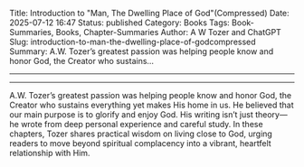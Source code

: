 Title: Introduction to "Man, The Dwelling Place of God"(Compressed)
Date: 2025-07-12 16:47
Status: published
Category: Books
Tags: Book-Summaries, Books, Chapter-Summaries
Author: A W Tozer and ChatGPT
Slug: introduction-to-man-the-dwelling-place-of-godcompressed
Summary: A.W. Tozer’s greatest passion was helping people know and honor God, the Creator who sustains...

---

---

A.W. Tozer’s greatest passion was helping people know and honor God, the Creator who sustains everything yet makes His home in us. He believed that our main purpose is to glorify and enjoy God. His writing isn’t just theory—he wrote from deep personal experience and careful study. In these chapters, Tozer shares practical wisdom on living close to God, urging readers to move beyond spiritual complacency into a vibrant, heartfelt relationship with Him.

